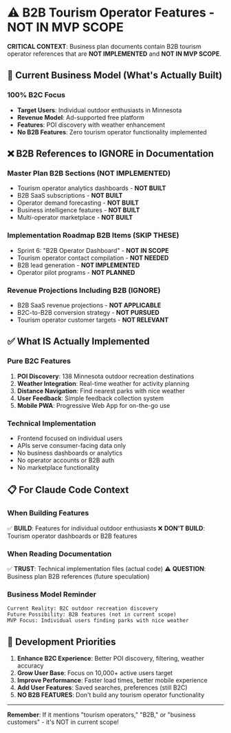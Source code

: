 # ⚠️ B2B Tourism Operator Features - NOT IN MVP SCOPE

**CRITICAL CONTEXT**: Business plan documents contain B2B tourism operator references that are **NOT IMPLEMENTED** and **NOT IN MVP SCOPE**.

## 🎯 Current Business Model (What's Actually Built)

### **100% B2C Focus**
- **Target Users**: Individual outdoor enthusiasts in Minnesota
- **Revenue Model**: Ad-supported free platform
- **Features**: POI discovery with weather enhancement
- **No B2B Features**: Zero tourism operator functionality implemented

## ❌ B2B References to IGNORE in Documentation

### **Master Plan B2B Sections** (NOT IMPLEMENTED)
- Tourism operator analytics dashboards - **NOT BUILT**
- B2B SaaS subscriptions - **NOT BUILT**
- Operator demand forecasting - **NOT BUILT**
- Business intelligence features - **NOT BUILT**
- Multi-operator marketplace - **NOT BUILT**

### **Implementation Roadmap B2B Items** (SKIP THESE)
- Sprint 6: "B2B Operator Dashboard" - **NOT IN SCOPE**
- Tourism operator contact compilation - **NOT NEEDED**
- B2B lead generation - **NOT IMPLEMENTED**
- Operator pilot programs - **NOT PLANNED**

### **Revenue Projections Including B2B** (IGNORE)
- B2B SaaS revenue projections - **NOT APPLICABLE**
- B2C-to-B2B conversion strategy - **NOT PURSUED**
- Tourism operator customer targets - **NOT RELEVANT**

## ✅ What IS Actually Implemented

### **Pure B2C Features**
1. **POI Discovery**: 138 Minnesota outdoor recreation destinations
2. **Weather Integration**: Real-time weather for activity planning
3. **Distance Navigation**: Find nearest parks with nice weather
4. **User Feedback**: Simple feedback collection system
5. **Mobile PWA**: Progressive Web App for on-the-go use

### **Technical Implementation**
- Frontend focused on individual users
- APIs serve consumer-facing data only
- No business dashboards or analytics
- No operator accounts or B2B auth
- No marketplace functionality

## 📋 For Claude Code Context

### **When Building Features**
✅ **BUILD**: Features for individual outdoor enthusiasts
❌ **DON'T BUILD**: Tourism operator dashboards or B2B features

### **When Reading Documentation**
✅ **TRUST**: Technical implementation files (actual code)
⚠️ **QUESTION**: Business plan B2B references (future speculation)

### **Business Model Reminder**
```
Current Reality: B2C outdoor recreation discovery
Future Possibility: B2B features (not in current scope)
MVP Focus: Individual users finding parks with nice weather
```

## 🚀 Development Priorities

1. **Enhance B2C Experience**: Better POI discovery, filtering, weather accuracy
2. **Grow User Base**: Focus on 10,000+ active users target
3. **Improve Performance**: Faster load times, better mobile experience
4. **Add User Features**: Saved searches, preferences (still B2C)
5. **NO B2B FEATURES**: Don't build any tourism operator functionality

---

**Remember**: If it mentions "tourism operators," "B2B," or "business customers" - it's NOT in current scope!
